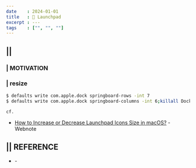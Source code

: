 ```yaml
---
date    : 2024-01-01
title   : 🍏 Launchpad
excerpt : ---
tags    : ["", "", ""]
---
```


## || 
### | MOTIVATION

### | resize
```sh
$ defaults write com.apple.dock springboard-rows -int 7
$ defaults write com.apple.dock springboard-columns -int 6;killall Dock
```

`cf.`
- [How to Increase or Decrease Launchpad Icons Size in macOS?](https://www.webnots.com/how-to-increase-or-decrease-launchpad-icons-size-in-macos/) -Webnote



## || REFERENCE
- []() -

